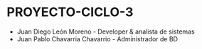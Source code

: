 # PROYECTO-CICLO-3

- Juan Diego León Moreno - Developer & analista de sistemas
- Juan Pablo Chavarria Chavarrio - Administrador de BD
